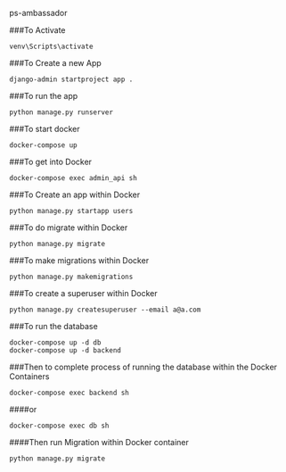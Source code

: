 ps-ambassador

###To Activate

    venv\Scripts\activate

###To Create a new App

    django-admin startproject app .

###To run the app

    python manage.py runserver

###To start docker

    docker-compose up

###To get into Docker 

    docker-compose exec admin_api sh

###To Create an app within Docker

    python manage.py startapp users

###To do migrate within Docker

    python manage.py migrate

###To make migrations within Docker

    python manage.py makemigrations

###To create a superuser within Docker

    python manage.py createsuperuser --email a@a.com

###To run the database

    docker-compose up -d db
    docker-compose up -d backend

###Then to complete process of running the database within the Docker Containers

    docker-compose exec backend sh
####or

    docker-compose exec db sh

####Then run Migration within Docker container
    
    python manage.py migrate
    